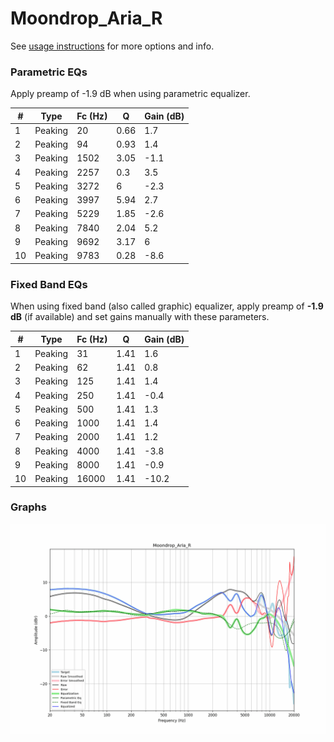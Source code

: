# Moondrop_Aria_R
See [usage instructions](https://github.com/jaakkopasanen/AutoEq#usage) for more options and info.

### Parametric EQs
Apply preamp of -1.9 dB when using parametric equalizer.

|   # | Type    |   Fc (Hz) |    Q |   Gain (dB) |
|-----|---------|-----------|------|-------------|
|   1 | Peaking |        20 | 0.66 |         1.7 |
|   2 | Peaking |        94 | 0.93 |         1.4 |
|   3 | Peaking |      1502 | 3.05 |        -1.1 |
|   4 | Peaking |      2257 | 0.3  |         3.5 |
|   5 | Peaking |      3272 | 6    |        -2.3 |
|   6 | Peaking |      3997 | 5.94 |         2.7 |
|   7 | Peaking |      5229 | 1.85 |        -2.6 |
|   8 | Peaking |      7840 | 2.04 |         5.2 |
|   9 | Peaking |      9692 | 3.17 |         6   |
|  10 | Peaking |      9783 | 0.28 |        -8.6 |

### Fixed Band EQs
When using fixed band (also called graphic) equalizer, apply preamp of **-1.9 dB** (if available) and set gains manually with these parameters.

|   # | Type    |   Fc (Hz) |    Q |   Gain (dB) |
|-----|---------|-----------|------|-------------|
|   1 | Peaking |        31 | 1.41 |         1.6 |
|   2 | Peaking |        62 | 1.41 |         0.8 |
|   3 | Peaking |       125 | 1.41 |         1.4 |
|   4 | Peaking |       250 | 1.41 |        -0.4 |
|   5 | Peaking |       500 | 1.41 |         1.3 |
|   6 | Peaking |      1000 | 1.41 |         1.4 |
|   7 | Peaking |      2000 | 1.41 |         1.2 |
|   8 | Peaking |      4000 | 1.41 |        -3.8 |
|   9 | Peaking |      8000 | 1.41 |        -0.9 |
|  10 | Peaking |     16000 | 1.41 |       -10.2 |

### Graphs
![](./Moondrop_Aria_R.png)
